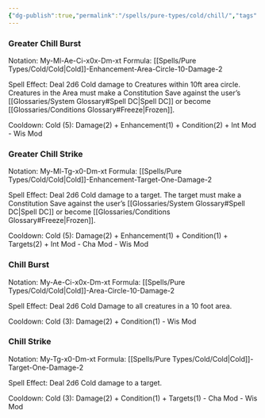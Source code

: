```yaml
---
{"dg-publish":true,"permalink":"/spells/pure-types/cold/chill/","tags":["Spell/Damage","Spell/Cold"]}
---
```


### Greater Chill Burst
Notation: My-Ml-Ae-Ci-x0x-Dm-xt
Formula: [[Spells/Pure Types/Cold/Cold\|Cold]]-Enhancement-Area-Circle-10-Damage-2

Spell Effect: 
Deal 2d6 Cold damage to Creatures within 10ft area circle. Creatures in the Area must make a Constitution Save against the user’s [[Glossaries/System Glossary#Spell DC\|Spell DC]] or become [[Glossaries/Conditions Glossary#Freeze\|Frozen]].

Cooldown: 
Cold (5): Damage(2) + Enhancement(1) + Condition(2) + Int Mod - Wis Mod

### Greater Chill Strike
Notation: My-Ml-Tg-x0-Dm-xt
Formula: [[Spells/Pure Types/Cold/Cold\|Cold]]-Enhancement-Target-One-Damage-2

Spell Effect: 
Deal 2d6 Cold damage to a target. The target must make a Constitution Save against the user’s [[Glossaries/System Glossary#Spell DC\|Spell DC]] or become [[Glossaries/Conditions Glossary#Freeze\|Frozen]].

Cooldown:
Cold (5): Damage(2) + Enhancement(1) + Condition(1) + Targets(2) + Int Mod - Cha Mod - Wis Mod

### Chill Burst
Notation: My-Ae-Ci-x0x-Dm-xt
Formula: [[Spells/Pure Types/Cold/Cold\|Cold]]-Area-Circle-10-Damage-2

Spell Effect: 
Deal 2d6 Cold Damage to all creatures in a 10 foot area.

Cooldown: 
Cold (3): Damage(2) + Condition(1) - Wis Mod

### Chill Strike
Notation: My-Tg-x0-Dm-xt
Formula: [[Spells/Pure Types/Cold/Cold\|Cold]]-Target-One-Damage-2

Spell Effect: 
Deal 2d6 Cold damage to a target.

Cooldown: 
Cold (3): Damage(2) + Condition(1) + Targets(1) - Cha Mod - Wis Mod